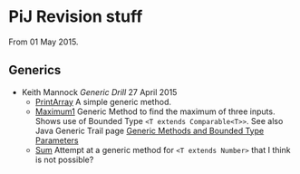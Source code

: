 # PiJ Revision stuff

From 01 May 2015.

## Generics

* Keith Mannock _Generic Drill_ 27 April 2015
  * [PrintArray](src/genericdrill/PrintArray.java) A simple generic method.
  * [Maximum1](src/genericdrill/Maximum1.java) Generic Method to find the maximum of three inputs. Shows use of Bounded
	Type `<T extends Comparable<T>>`. See also Java Generic Trail page 
	[Generic Methods and Bounded Type Parameters](https://docs.oracle.com/javase/tutorial/java/generics/boundedTypeParams.html)
  * [Sum](src/genericdrill/Sum.java) Attempt at a generic method for `<T extends Number>` that I think is not possible?


